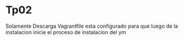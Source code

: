 # Tp02
Solamente Descarga
Vagrantfile
esta configurado para que luego de la instalacion inicie el proceso de instalacion del ym
